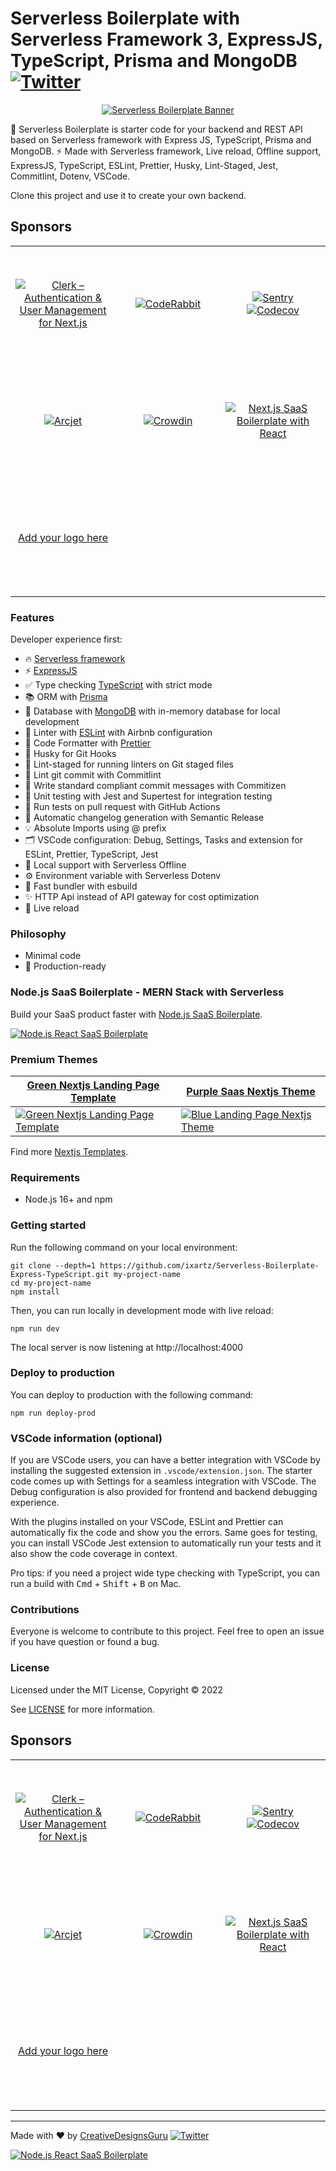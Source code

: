 # Serverless Boilerplate with Serverless Framework 3, ExpressJS, TypeScript, Prisma and MongoDB [![Twitter](https://img.shields.io/twitter/url/https/twitter.com/cloudposse.svg?style=social&label=Follow%20%40Ixartz)](https://twitter.com/ixartz)

<p align="center">
  <a href="https://creativedesignsguru.com/"><img src="https://creativedesignsguru.com/assets/images/themes/serverless-boilerplate-expressjs-typescript.png" alt="Serverless Boilerplate Banner"></a>
</p>

🚀 Serverless Boilerplate is starter code for your backend and REST API based on Serverless framework with Express JS, TypeScript, Prisma and MongoDB. ⚡️ Made with Serverless framework, Live reload, Offline support, ExpressJS, TypeScript, ESLint, Prettier, Husky, Lint-Staged, Jest, Commitlint, Dotenv, VSCode.

Clone this project and use it to create your own backend.

## Sponsors

<table width="100%">
  <tr height="187px">
    <td align="center" width="33%">
      <a href="https://go.clerk.com/zGlzydF">
        <picture>
          <source media="(prefers-color-scheme: dark)" srcset="https://github.com/ixartz/SaaS-Boilerplate/assets/1328388/6fb61971-3bf1-4580-98a0-10bd3f1040a2">
          <source media="(prefers-color-scheme: light)" srcset="https://github.com/ixartz/SaaS-Boilerplate/assets/1328388/f80a8bb5-66da-4772-ad36-5fabc5b02c60">
          <img alt="Clerk – Authentication & User Management for Next.js" src="https://github.com/ixartz/SaaS-Boilerplate/assets/1328388/f80a8bb5-66da-4772-ad36-5fabc5b02c60">
        </picture>
      </a>
    </td>
    <td align="center" width="33%">
      <a href="https://www.coderabbit.ai?utm_source=next_js_starter&utm_medium=github&utm_campaign=next_js_starter_oss_2025">
        <picture>
          <source media="(prefers-color-scheme: dark)" srcset="https://github.com/ixartz/Next-JS-Landing-Page-Starter-Template/public/assets/images/coderabbit-logo-dark.svg?raw=true">
          <source media="(prefers-color-scheme: light)" srcset="https://github.com/ixartz/Next-JS-Landing-Page-Starter-Template/public/assets/images/coderabbit-logo-light.svg?raw=true">
          <img alt="CodeRabbit" src="https://github.com/ixartz/Next-JS-Landing-Page-Starter-Template/public/assets/images/coderabbit-logo-light.svg?raw=true">
        </picture>
      </a>
    </td>
    <td align="center" width="33%">
      <a href="https://sentry.io/for/nextjs/?utm_source=github&utm_medium=paid-community&utm_campaign=general-fy25q1-nextjs&utm_content=github-banner-nextjsboilerplate-logo">
        <picture>
          <source media="(prefers-color-scheme: dark)" srcset="https://github.com/ixartz/Next-JS-Landing-Page-Starter-Template/public/assets/images/sentry-white.png?raw=true">
          <source media="(prefers-color-scheme: light)" srcset="https://github.com/ixartz/Next-JS-Landing-Page-Starter-Template/public/assets/images/sentry-dark.png?raw=true">
          <img alt="Sentry" src="https://github.com/ixartz/Next-JS-Landing-Page-Starter-Template/public/assets/images/sentry-dark.png?raw=true">
        </picture>
      </a>
      <a href="https://about.codecov.io/codecov-free-trial/?utm_source=github&utm_medium=paid-community&utm_campaign=general-fy25q1-nextjs&utm_content=github-banner-nextjsboilerplate-logo">
        <picture>
          <source media="(prefers-color-scheme: dark)" srcset="https://github.com/ixartz/Next-JS-Landing-Page-Starter-Template/public/assets/images/codecov-white.svg?raw=true">
          <source media="(prefers-color-scheme: light)" srcset="https://github.com/ixartz/Next-JS-Landing-Page-Starter-Template/public/assets/images/codecov-dark.svg?raw=true">
          <img alt="Codecov" src="https://github.com/ixartz/Next-JS-Landing-Page-Starter-Template/public/assets/images/codecov-dark.svg?raw=true">
        </picture>
      </a>
    </td>
  </tr>
  <tr height="187px">
    <td align="center" width="33%">
      <a href="https://launch.arcjet.com/Q6eLbRE">
        <picture>
          <source media="(prefers-color-scheme: dark)" srcset="https://github.com/ixartz/Next-JS-Landing-Page-Starter-Template/public/assets/images/arcjet-dark.svg?raw=true">
          <source media="(prefers-color-scheme: light)" srcset="https://github.com/ixartz/Next-JS-Landing-Page-Starter-Template/public/assets/images/arcjet-light.svg?raw=true">
          <img alt="Arcjet" src="https://github.com/ixartz/Next-JS-Landing-Page-Starter-Template/public/assets/images/arcjet-light.svg?raw=true">
        </picture>
      </a>
    </td>
    <td align="center" width="33%">
      <a href="https://l.crowdin.com/next-js">
        <picture>
          <source media="(prefers-color-scheme: dark)" srcset="https://github.com/ixartz/Next-JS-Landing-Page-Starter-Template/public/assets/images/crowdin-white.png?raw=true">
          <source media="(prefers-color-scheme: light)" srcset="https://github.com/ixartz/Next-JS-Landing-Page-Starter-Template/public/assets/images/crowdin-dark.png?raw=true">
          <img alt="Crowdin" src="https://github.com/ixartz/Next-JS-Landing-Page-Starter-Template/public/assets/images/crowdin-dark.png?raw=true">
        </picture>
      </a>
    </td>
    <td align="center" style=width="33%">
      <a href="https://nextjs-boilerplate.com/pro-saas-starter-kit">
        <img src="https://github.com/ixartz/Next-JS-Landing-Page-Starter-Template/public/assets/images/nextjs-boilerplate-saas.png?raw=true" alt="Next.js SaaS Boilerplate with React" />
      </a>
    </td>
  </tr>
  <tr height="187px">
    <td align="center" width="33%">
      <a href="mailto:contact@creativedesignsguru.com">
        Add your logo here
      </a>
    </td>
  </tr>
</table>

### Features

Developer experience first:

- 🔥 [Serverless framework](https://www.serverless.com)
- ⚡️ [ExpressJS](http://expressjs.com)
- ✅ Type checking [TypeScript](https://www.typescriptlang.org) with strict mode
- 📚 ORM with [Prisma](https://www.prisma.io)
- 💖 Database with [MongoDB](https://www.mongodb.com/) with in-memory database for local development
- 📏 Linter with [ESLint](https://eslint.org) with Airbnb configuration
- 💖 Code Formatter with [Prettier](https://prettier.io)
- 🦊 Husky for Git Hooks
- 🚫 Lint-staged for running linters on Git staged files
- 🚓 Lint git commit with Commitlint
- 📓 Write standard compliant commit messages with Commitizen
- 🦺 Unit testing with Jest and Supertest for integration testing
- 👷 Run tests on pull request with GitHub Actions
- 🎁 Automatic changelog generation with Semantic Release
- 💡 Absolute Imports using @ prefix
- 🗂 VSCode configuration: Debug, Settings, Tasks and extension for ESLint, Prettier, TypeScript, Jest
- 📖 Local support with Serverless Offline
- ⚙️ Environment variable with Serverless Dotenv
- 🎉 Fast bundler with esbuild
- ✨ HTTP Api instead of API gateway for cost optimization
- 💨 Live reload

### Philosophy

- Minimal code
- 🚀 Production-ready

### Node.js SaaS Boilerplate - MERN Stack with Serverless

Build your SaaS product faster with [Node.js SaaS Boilerplate](https://modernmern.com).

[![Node.js React SaaS Boilerplate](https://creativedesignsguru.com/assets/images/themes/nodejs-saas-boilerplate-mern-starter-kit.jpg)](https://modernmern.com)

### Premium Themes

| [Green Nextjs Landing Page Template](https://creativedesignsguru.com/landing-green-modern-nextjs-theme/) | [Purple Saas Nextjs Theme](https://creativedesignsguru.com/landing-purple-modern-react-theme/) |
| --- | --- |
| [![Green Nextjs Landing Page Template](https://creativedesignsguru.com/assets/images/themes/landing-green-modern-nextjs-theme-xs.png)](https://creativedesignsguru.com/landing-green-modern-nextjs-theme/) | [![Blue Landing Page Nextjs Theme](https://creativedesignsguru.com/assets/images/themes/landing-blue-modern-nextjs-theme-xs.png)](https://creativedesignsguru.com/landing-blue-modern-react-theme/) |

Find more [Nextjs Templates](https://creativedesignsguru.com/category/nextjs/).
### Requirements

- Node.js 16+ and npm

### Getting started

Run the following command on your local environment:

```
git clone --depth=1 https://github.com/ixartz/Serverless-Boilerplate-Express-TypeScript.git my-project-name
cd my-project-name
npm install
```

Then, you can run locally in development mode with live reload:

```
npm run dev
```

The local server is now listening at http://localhost:4000

### Deploy to production

You can deploy to production with the following command:

```
npm run deploy-prod
```

### VSCode information (optional)

If you are VSCode users, you can have a better integration with VSCode by installing the suggested extension in `.vscode/extension.json`. The starter code comes up with Settings for a seamless integration with VSCode. The Debug configuration is also provided for frontend and backend debugging experience.

With the plugins installed on your VSCode, ESLint and Prettier can automatically fix the code and show you the errors. Same goes for testing, you can install VSCode Jest extension to automatically run your tests and it also show the code coverage in context.

Pro tips: if you need a project wide type checking with TypeScript, you can run a build with <kbd>Cmd</kbd> + <kbd>Shift</kbd> + <kbd>B</kbd> on Mac.

### Contributions

Everyone is welcome to contribute to this project. Feel free to open an issue if you have question or found a bug.

### License

Licensed under the MIT License, Copyright © 2022

See [LICENSE](LICENSE) for more information.

## Sponsors

<table width="100%">
  <tr height="187px">
    <td align="center" width="33%">
      <a href="https://go.clerk.com/zGlzydF">
        <picture>
          <source media="(prefers-color-scheme: dark)" srcset="https://github.com/ixartz/SaaS-Boilerplate/assets/1328388/6fb61971-3bf1-4580-98a0-10bd3f1040a2">
          <source media="(prefers-color-scheme: light)" srcset="https://github.com/ixartz/SaaS-Boilerplate/assets/1328388/f80a8bb5-66da-4772-ad36-5fabc5b02c60">
          <img alt="Clerk – Authentication & User Management for Next.js" src="https://github.com/ixartz/SaaS-Boilerplate/assets/1328388/f80a8bb5-66da-4772-ad36-5fabc5b02c60">
        </picture>
      </a>
    </td>
    <td align="center" width="33%">
      <a href="https://www.coderabbit.ai?utm_source=next_js_starter&utm_medium=github&utm_campaign=next_js_starter_oss_2025">
        <picture>
          <source media="(prefers-color-scheme: dark)" srcset="https://github.com/ixartz/Next-JS-Landing-Page-Starter-Template/public/assets/images/coderabbit-logo-dark.svg?raw=true">
          <source media="(prefers-color-scheme: light)" srcset="https://github.com/ixartz/Next-JS-Landing-Page-Starter-Template/public/assets/images/coderabbit-logo-light.svg?raw=true">
          <img alt="CodeRabbit" src="https://github.com/ixartz/Next-JS-Landing-Page-Starter-Template/public/assets/images/coderabbit-logo-light.svg?raw=true">
        </picture>
      </a>
    </td>
    <td align="center" width="33%">
      <a href="https://sentry.io/for/nextjs/?utm_source=github&utm_medium=paid-community&utm_campaign=general-fy25q1-nextjs&utm_content=github-banner-nextjsboilerplate-logo">
        <picture>
          <source media="(prefers-color-scheme: dark)" srcset="https://github.com/ixartz/Next-JS-Landing-Page-Starter-Template/public/assets/images/sentry-white.png?raw=true">
          <source media="(prefers-color-scheme: light)" srcset="https://github.com/ixartz/Next-JS-Landing-Page-Starter-Template/public/assets/images/sentry-dark.png?raw=true">
          <img alt="Sentry" src="https://github.com/ixartz/Next-JS-Landing-Page-Starter-Template/public/assets/images/sentry-dark.png?raw=true">
        </picture>
      </a>
      <a href="https://about.codecov.io/codecov-free-trial/?utm_source=github&utm_medium=paid-community&utm_campaign=general-fy25q1-nextjs&utm_content=github-banner-nextjsboilerplate-logo">
        <picture>
          <source media="(prefers-color-scheme: dark)" srcset="https://github.com/ixartz/Next-JS-Landing-Page-Starter-Template/public/assets/images/codecov-white.svg?raw=true">
          <source media="(prefers-color-scheme: light)" srcset="https://github.com/ixartz/Next-JS-Landing-Page-Starter-Template/public/assets/images/codecov-dark.svg?raw=true">
          <img alt="Codecov" src="https://github.com/ixartz/Next-JS-Landing-Page-Starter-Template/public/assets/images/codecov-dark.svg?raw=true">
        </picture>
      </a>
    </td>
  </tr>
  <tr height="187px">
    <td align="center" width="33%">
      <a href="https://launch.arcjet.com/Q6eLbRE">
        <picture>
          <source media="(prefers-color-scheme: dark)" srcset="https://github.com/ixartz/Next-JS-Landing-Page-Starter-Template/public/assets/images/arcjet-dark.svg?raw=true">
          <source media="(prefers-color-scheme: light)" srcset="https://github.com/ixartz/Next-JS-Landing-Page-Starter-Template/public/assets/images/arcjet-light.svg?raw=true">
          <img alt="Arcjet" src="https://github.com/ixartz/Next-JS-Landing-Page-Starter-Template/public/assets/images/arcjet-light.svg?raw=true">
        </picture>
      </a>
    </td>
    <td align="center" width="33%">
      <a href="https://l.crowdin.com/next-js">
        <picture>
          <source media="(prefers-color-scheme: dark)" srcset="https://github.com/ixartz/Next-JS-Landing-Page-Starter-Template/public/assets/images/crowdin-white.png?raw=true">
          <source media="(prefers-color-scheme: light)" srcset="https://github.com/ixartz/Next-JS-Landing-Page-Starter-Template/public/assets/images/crowdin-dark.png?raw=true">
          <img alt="Crowdin" src="https://github.com/ixartz/Next-JS-Landing-Page-Starter-Template/public/assets/images/crowdin-dark.png?raw=true">
        </picture>
      </a>
    </td>
    <td align="center" style=width="33%">
      <a href="https://nextjs-boilerplate.com/pro-saas-starter-kit">
        <img src="https://github.com/ixartz/Next-JS-Landing-Page-Starter-Template/public/assets/images/nextjs-boilerplate-saas.png?raw=true" alt="Next.js SaaS Boilerplate with React" />
      </a>
    </td>
  </tr>
  <tr height="187px">
    <td align="center" width="33%">
      <a href="mailto:contact@creativedesignsguru.com">
        Add your logo here
      </a>
    </td>
  </tr>
</table>

---

Made with ♥ by [CreativeDesignsGuru](https://creativedesignsguru.com) [![Twitter](https://img.shields.io/twitter/url/https/twitter.com/cloudposse.svg?style=social&label=Follow%20%40Ixartz)](https://twitter.com/ixartz)

[![Node.js React SaaS Boilerplate](https://creativedesignsguru.com/assets/images/themes/nodejs-saas-boilerplate-mern-starter-kit.jpg)](https://modernmern.com)
